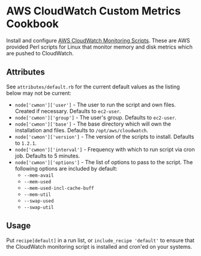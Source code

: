 # AWS CloudWatch Custom Metrics Cookbook

Install and configure [AWS CloudWatch Monitoring Scripts](http://docs.aws.amazon.com/AWSEC2/latest/UserGuide/mon-scripts.html). These are AWS provided Perl scripts for Linux that monitor memory and disk metrics which are pushed to CloudWatch.

## Attributes

See `attributes/default.rb` for the current default values as the listing below may not be current:

- `node['cwmon']['user']` - The user to run the script and own files. Created if necessary. Defaults to `ec2-user`.
- `node['cwmon']['group']` - The user's group. Defaults to `ec2-user`.
- `node['cwmon']['base']` - The base directory which will own the installation and files. Defaults to  `/opt/aws/cloudwatch`.
- `node['cwmon']['version']` - The version of the scripts to install. Defaults to `1.2.1`.
- `node['cwmon']['interval']` - Frequency with which to run script via cron job. Defaults to 5 minutes.
- `node['cwmon']['options']` - The list of options to pass to the script. The following options are included by default:
    - `--mem-avail`
    - `--mem-used`
    - `--mem-used-incl-cache-buff`
    - `--mem-util`
    - `--swap-used`
    - `--swap-util`

## Usage

Put `recipe[default]` in a run list, or `include_recipe 'default'` to ensure that
the CloudWatch monitoring script is installed and cron'ed on your systems.
